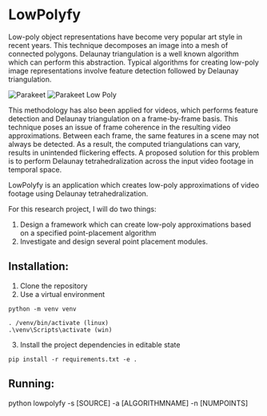 # LowPolyfy
Low-poly object representations have become very popular art style in recent years. This technique decomposes an image into a mesh of connected polygons. Delaunay triangulation is a well known algorithm which can perform this abstraction. Typical algorithms for creating low-poly image representations involve feature detection followed by Delaunay triangulation.

![Parakeet](https://i.imgur.com/uTHlhGl.jpg) ![Parakeet Low Poly](https://i.imgur.com/8mc7zi2.png)

This methodology has also been applied for videos, which performs feature detection and Delaunay triangulation on a frame-by-frame basis. This technique poses an issue of frame coherence in the resulting video approximations. Between each frame, the same features in a scene may not always be detected. As a result, the computed triangulations can vary, results in unintended flickering effects. A proposed solution for this problem is to perform Delaunay tetrahedralization across the input video footage in temporal space.

LowPolyfy is an application which creates low-poly approximations of video footage using Delaunay tetrahedralization.

For this research project, I will do two things:
1) Design a framework which can create low-poly approximations based on a specified point-placement algorithm
2) Investigate and design several point placement modules.

## Installation:
1. Clone the repository
2. Use a virtual environment
```
python -m venv venv
```
```
. /venv/bin/activate (linux)
.\venv\Scripts\activate (win)
```
3. Install the project dependencies in editable state
```
pip install -r requirements.txt -e .
```

## Running:
python lowpolyfy -s [SOURCE] -a [ALGORITHMNAME] -n [NUMPOINTS]
